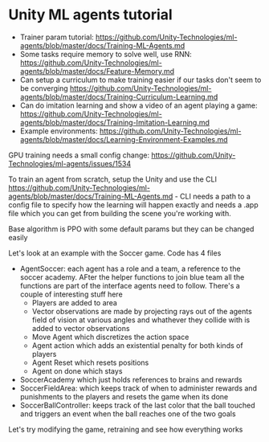 # Unity ML agents tutorial

* Trainer param tutorial: https://github.com/Unity-Technologies/ml-agents/blob/master/docs/Training-ML-Agents.md
* Some tasks require memory to solve well, use RNN: https://github.com/Unity-Technologies/ml-agents/blob/master/docs/Feature-Memory.md
* Can setup a curriculum to make training easier if our tasks don't seem to be converging https://github.com/Unity-Technologies/ml-agents/blob/master/docs/Training-Curriculum-Learning.md
* Can do imitation learning and show a video of an agent playing a game: https://github.com/Unity-Technologies/ml-agents/blob/master/docs/Training-Imitation-Learning.md
* Example environments: https://github.com/Unity-Technologies/ml-agents/blob/master/docs/Learning-Environment-Examples.md

GPU training needs a small config change: https://github.com/Unity-Technologies/ml-agents/issues/1534

To train an agent from scratch, setup the Unity and use the CLI https://github.com/Unity-Technologies/ml-agents/blob/master/docs/Training-ML-Agents.md - CLI needs a path to a config file to specify how the learning will happen exactly and needs a .app file which you can get from building the scene you're working with.

 Base algorithm is PPO with some default params but they can be changed easily


Let's look at an example with the Soccer game. Code has 4 files
* AgentSoccer: each agent has a role and a team, a reference to the soccer academy. AFter the helper functions to join blue team all the functions are part of the interface agents need to follow. There's a couple of interesting stuff here
	- Players are added to area
	- Vector observations are made by projecting rays out of the agents field of vision at various angles and whathever they collide with is added to vector observations
	- Move Agent which discretizes the action space
	- Agent action which adds an existential penalty for both kinds of players
	- Agent Reset which resets positions
	- Agent on done which stays
* SoccerAcademy which just holds references to brains and rewards
* SoccerFieldArea: which keeps track of when to administer rewards and punishments to the players and resets the game when its done
* SoccerBallController: keeps track of the last color that the ball touched and triggers an event when the ball reaches one of the two goals

Let's try modifying the game, retraining and see how everything works
